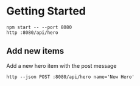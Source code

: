 # Getting Started

    npm start -- --port 8080
    http :8080/api/hero

## Add new items

Add a new hero item with the post message

    http --json POST :8080/api/hero name='New Hero'
